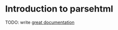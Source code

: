 # Introduction to parsehtml

TODO: write [great documentation](http://jacobian.org/writing/great-documentation/what-to-write/)
